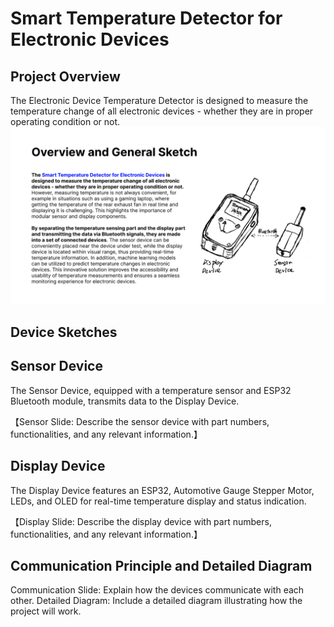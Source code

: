 # Smart Temperature Detector for Electronic Devices
## Project Overview
The Electronic Device Temperature Detector is designed to measure the temperature change of all electronic devices - whether they are in proper operating condition or not.
![](/assets/Slide1.png)

## Device Sketches


## Sensor Device
The Sensor Device, equipped with a temperature sensor and ESP32 Bluetooth module, transmits data to the Display Device. 

【Sensor Slide: Describe the sensor device with part numbers, functionalities, and any relevant information.】

## Display Device
The Display Device features an ESP32, Automotive Gauge Stepper Motor, LEDs, and OLED for real-time temperature display and status indication.

【Display Slide: Describe the display device with part numbers, functionalities, and any relevant information.】

## Communication Principle and Detailed Diagram

Communication Slide: Explain how the devices communicate with each other.
Detailed Diagram: Include a detailed diagram illustrating how the project will work.

